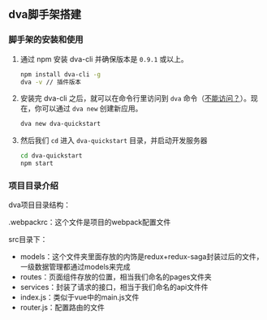 ## dva脚手架搭建



### 脚手架的安装和使用

1. 通过 npm 安装 dva-cli 并确保版本是 `0.9.1` 或以上。

   ```bash
   npm install dva-cli -g
   dva -v // 插件版本	
   ```

2. 安装完 dva-cli 之后，就可以在命令行里访问到 `dva` 命令（[不能访问？](http://stackoverflow.com/questions/15054388/global-node-modules-not-installing-correctly-command-not-found)）。现在，你可以通过 `dva new` 创建新应用。

   ```bash
   dva new dva-quickstart
   ```

3. 然后我们 `cd` 进入 `dva-quickstart` 目录，并启动开发服务器

   ```bash
   cd dva-quickstart
   npm start
   ```

   



### 项目目录介绍

dva项目目录结构：

.webpackrc：这个文件是项目的webpack配置文件

src目录下：

* models：这个文件夹里面存放的内饰是redux+redux-saga封装过后的文件，一级数据管理都通过models来完成
* routes：页面组件存放的位置，相当我们命名的pages文件夹
* services：封装了请求的接口，相当于我们命名的api文件件
* index.js：类似于vue中的main.js文件
* router.js：配置路由的文件